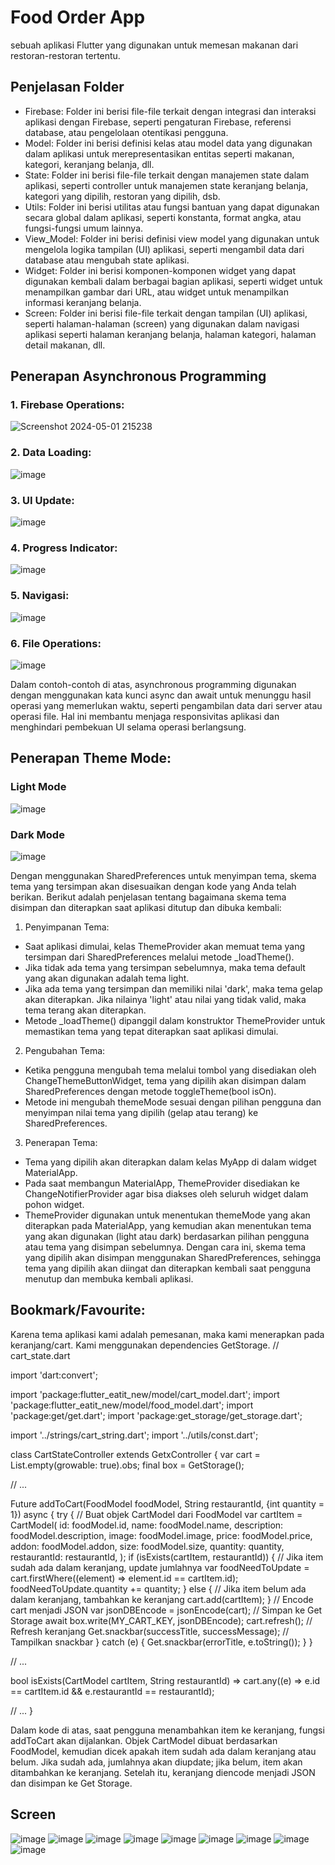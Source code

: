 # Food Order App

sebuah aplikasi Flutter yang digunakan untuk memesan makanan dari restoran-restoran tertentu.
## Penjelasan Folder
- Firebase: Folder ini berisi file-file terkait dengan integrasi dan interaksi aplikasi dengan Firebase, seperti pengaturan Firebase, referensi database, atau pengelolaan otentikasi pengguna.
- Model: Folder ini berisi definisi kelas atau model data yang digunakan dalam aplikasi untuk merepresentasikan entitas seperti makanan, kategori, keranjang belanja, dll.
- State: Folder ini berisi file-file terkait dengan manajemen state dalam aplikasi, seperti controller untuk manajemen state keranjang belanja, kategori yang dipilih, restoran yang dipilih, dsb.
- Utils: Folder ini berisi utilitas atau fungsi bantuan yang dapat digunakan secara global dalam aplikasi, seperti konstanta, format angka, atau fungsi-fungsi umum lainnya.
- View_Model: Folder ini berisi definisi view model yang digunakan untuk mengelola logika tampilan (UI) aplikasi, seperti mengambil data dari database atau mengubah state aplikasi.
- Widget: Folder ini berisi komponen-komponen widget yang dapat digunakan kembali dalam berbagai bagian aplikasi, seperti widget untuk menampilkan gambar dari URL, atau widget untuk menampilkan informasi keranjang belanja.
- Screen: Folder ini berisi file-file terkait dengan tampilan (UI) aplikasi, seperti halaman-halaman (screen) yang digunakan dalam navigasi aplikasi seperti halaman keranjang belanja, halaman kategori, halaman detail makanan, dll.

## Penerapan Asynchronous Programming
### 1. Firebase Operations:
![Screenshot 2024-05-01 215238](https://github.com/nazzilll/foodOrder/assets/153486062/09679aed-bc90-4626-8ae0-303c22d515b1)
### 2. Data Loading:
![image](https://github.com/nazzilll/foodOrder/assets/153486062/bf9f2a2e-f448-444e-b0d5-870cd40fc6db)
### 3. UI Update:
![image](https://github.com/nazzilll/foodOrder/assets/153486062/4b0e1ed8-3f19-47ee-bab4-431d586f268e)
### 4. Progress Indicator:
![image](https://github.com/nazzilll/foodOrder/assets/153486062/7143ef2a-f476-4f8b-a5cd-b6b4edf61105)
### 5. Navigasi:
![image](https://github.com/nazzilll/foodOrder/assets/153486062/2f7eabc6-526f-4e36-9fbb-fb66d5c15724)
### 6. File Operations:
![image](https://github.com/nazzilll/foodOrder/assets/153486062/a4f48cf2-ae46-459f-8189-27ddedd1be53)

Dalam contoh-contoh di atas, asynchronous programming digunakan dengan menggunakan kata kunci async dan await untuk menunggu hasil operasi yang memerlukan waktu, seperti pengambilan data dari server atau operasi file. Hal ini membantu menjaga responsivitas aplikasi dan menghindari pembekuan UI selama operasi berlangsung.

## Penerapan Theme Mode:
### Light Mode
![image](https://github.com/nazzilll/foodOrder/assets/153486062/1a874e86-560f-473b-92ec-a7510d820db9)
### Dark Mode
![image](https://github.com/nazzilll/foodOrder/assets/153486062/8ad9c8d1-d232-4e74-b12a-8f0f329d976c)

Dengan menggunakan SharedPreferences untuk menyimpan tema, skema tema yang tersimpan akan disesuaikan dengan kode yang Anda telah berikan. Berikut adalah penjelasan tentang bagaimana skema tema disimpan dan diterapkan saat aplikasi ditutup dan dibuka kembali:

1. Penyimpanan Tema:
- Saat aplikasi dimulai, kelas ThemeProvider akan memuat tema yang tersimpan dari SharedPreferences melalui metode _loadTheme().
- Jika tidak ada tema yang tersimpan sebelumnya, maka tema default yang akan digunakan adalah tema light.
- Jika ada tema yang tersimpan dan memiliki nilai 'dark', maka tema gelap akan diterapkan. Jika nilainya 'light' atau nilai yang tidak valid, maka tema terang akan diterapkan.
- Metode _loadTheme() dipanggil dalam konstruktor ThemeProvider untuk memastikan tema yang tepat diterapkan saat aplikasi dimulai.
2. Pengubahan Tema:
- Ketika pengguna mengubah tema melalui tombol yang disediakan oleh ChangeThemeButtonWidget, tema yang dipilih akan disimpan dalam SharedPreferences dengan metode toggleTheme(bool isOn).
- Metode ini mengubah themeMode sesuai dengan pilihan pengguna dan menyimpan nilai tema yang dipilih (gelap atau terang) ke SharedPreferences.
3. Penerapan Tema:
- Tema yang dipilih akan diterapkan dalam kelas MyApp di dalam widget MaterialApp.
- Pada saat membangun MaterialApp, ThemeProvider disediakan ke ChangeNotifierProvider agar bisa diakses oleh seluruh widget dalam pohon widget.
- ThemeProvider digunakan untuk menentukan themeMode yang akan diterapkan pada MaterialApp, yang kemudian akan menentukan tema yang akan digunakan (light atau dark) berdasarkan pilihan pengguna atau tema yang disimpan sebelumnya.
Dengan cara ini, skema tema yang dipilih akan disimpan menggunakan SharedPreferences, sehingga tema yang dipilih akan diingat dan diterapkan kembali saat pengguna menutup dan membuka kembali aplikasi.

## Bookmark/Favourite:
Karena tema aplikasi kami adalah pemesanan, maka kami menerapkan pada keranjang/cart. Kami menggunakan dependencies GetStorage.
// cart_state.dart

import 'dart:convert';

import 'package:flutter_eatit_new/model/cart_model.dart';
import 'package:flutter_eatit_new/model/food_model.dart';
import 'package:get/get.dart';
import 'package:get_storage/get_storage.dart';

import '../strings/cart_string.dart';
import '../utils/const.dart';

class CartStateController extends GetxController {
  var cart = List<CartModel>.empty(growable: true).obs;
  final box = GetStorage();

  // ...

  Future<void> addToCart(FoodModel foodModel, String restaurantId,
      {int quantity = 1}) async {
    try {
      // Buat objek CartModel dari FoodModel
      var cartItem = CartModel(
        id: foodModel.id,
        name: foodModel.name,
        description: foodModel.description,
        image: foodModel.image,
        price: foodModel.price,
        addon: foodModel.addon,
        size: foodModel.size,
        quantity: quantity,
        restaurantId: restaurantId,
      );
      if (isExists(cartItem, restaurantId)) {
        // Jika item sudah ada dalam keranjang, update jumlahnya
        var foodNeedToUpdate =
            cart.firstWhere((element) => element.id == cartItem.id);
        foodNeedToUpdate.quantity += quantity;
      } else {
        // Jika item belum ada dalam keranjang, tambahkan ke keranjang
        cart.add(cartItem);
      }
      // Encode cart menjadi JSON
      var jsonDBEncode = jsonEncode(cart);
      // Simpan ke Get Storage
      await box.write(MY_CART_KEY, jsonDBEncode);
      cart.refresh(); // Refresh keranjang
      Get.snackbar(successTitle, successMessage); // Tampilkan snackbar
    } catch (e) {
      Get.snackbar(errorTitle, e.toString());
    }
  }

  // ...

  bool isExists(CartModel cartItem, String restaurantId) =>
      cart.any((e) => e.id == cartItem.id && e.restaurantId == restaurantId);

  // ...
}

Dalam kode di atas, saat pengguna menambahkan item ke keranjang, fungsi addToCart akan dijalankan. Objek CartModel dibuat berdasarkan FoodModel, kemudian dicek apakah item sudah ada dalam keranjang atau belum. Jika sudah ada, jumlahnya akan diupdate; jika belum, item akan ditambahkan ke keranjang. Setelah itu, keranjang diencode menjadi JSON dan disimpan ke Get Storage.


## Screen
![image](https://github.com/nazzilll/foodOrder/assets/153486062/e6bfbe90-fbe0-42f9-b09b-c2a09fdb7e2c)
![image](https://github.com/nazzilll/foodOrder/assets/153486062/4ba53b49-b31b-48be-9b8f-3982bbb74a18)
![image](https://github.com/nazzilll/foodOrder/assets/153486062/10ae3f66-9fd0-426d-b53c-e27b6b99323b)
![image](https://github.com/nazzilll/foodOrder/assets/153486062/8a1728b3-af01-4561-ba05-9ec7d307235b)
![image](https://github.com/nazzilll/foodOrder/assets/153486062/5ba125b0-529d-4b58-b498-403d4bbceb3a)
![image](https://github.com/nazzilll/foodOrder/assets/153486062/7667d97c-296e-43db-a176-edca89c7d2c7)
![image](https://github.com/nazzilll/foodOrder/assets/153486062/552be820-445c-4a1b-8f9d-ed94daeaffc7)
![image](https://github.com/nazzilll/foodOrder/assets/153486062/7eee446b-f58a-43ec-b938-ae2e46595606)
![image](https://github.com/nazzilll/foodOrder/assets/153486062/d339e049-4a71-4818-8af5-2458496f4685)



